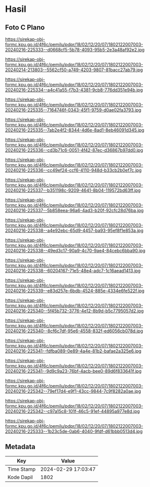 # Hasil

## Foto C Plano

https://sirekap-obj-formc.kpu.go.id/4f6c/pemilu/pdpr/18/02/12/20/07/1802122007003-20240216-225333--d0668cf5-5b78-4093-95b5-2e3a48af92e2.jpg

https://sirekap-obj-formc.kpu.go.id/4f6c/pemilu/pdpr/18/02/12/20/07/1802122007003-20240214-213803--5562cf50-a749-4203-9807-81bacc27ab79.jpg

https://sirekap-obj-formc.kpu.go.id/4f6c/pemilu/pdpr/18/02/12/20/07/1802122007003-20240216-225334--a4c41a55-f7b3-4381-9cb8-776dd351e94b.jpg

https://sirekap-obj-formc.kpu.go.id/4f6c/pemilu/pdpr/18/02/12/20/07/1802122007003-20240216-225335--7164746f-0343-45f1-9759-d0ae02fa3793.jpg

https://sirekap-obj-formc.kpu.go.id/4f6c/pemilu/pdpr/18/02/12/20/07/1802122007003-20240216-225335--7ab2e4f2-8344-4d6e-8ad1-8eb46091d345.jpg

https://sirekap-obj-formc.kpu.go.id/4f6c/pemilu/pdpr/18/02/12/20/07/1802122007003-20240216-225336--cd3b71c6-0051-4f42-87ec-d36867b97dd0.jpg

https://sirekap-obj-formc.kpu.go.id/4f6c/pemilu/pdpr/18/02/12/20/07/1802122007003-20240216-225336--cc49ef24-ccf6-4110-948d-b33cb2b0ef7c.jpg

https://sirekap-obj-formc.kpu.go.id/4f6c/pemilu/pdpr/18/02/12/20/07/1802122007003-20240216-225337--b351198c-9209-4641-8b04-119572bd63ff.jpg

https://sirekap-obj-formc.kpu.go.id/4f6c/pemilu/pdpr/18/02/12/20/07/1802122007003-20240216-225337--5b858eea-96a6-4ad3-b20f-92cfc28d76ba.jpg

https://sirekap-obj-formc.kpu.go.id/4f6c/pemilu/pdpr/18/02/12/20/07/1802122007003-20240216-225338--a4e92ebc-65d9-4457-ba93-95ef8f1e853a.jpg

https://sirekap-obj-formc.kpu.go.id/4f6c/pemilu/pdpr/18/02/12/20/07/1802122007003-20240216-225338--49ed3c17-90a9-4c70-9ae4-84cebc6bba90.jpg

https://sirekap-obj-formc.kpu.go.id/4f6c/pemilu/pdpr/18/02/12/20/07/1802122007003-20240216-225338--60204167-71e5-48e4-adc7-1c16aead1413.jpg

https://sirekap-obj-formc.kpu.go.id/4f6c/pemilu/pdpr/18/02/12/20/07/1802122007003-20240216-225339--e83d257e-6bdb-4524-885e-4334e6fe522f.jpg

https://sirekap-obj-formc.kpu.go.id/4f6c/pemilu/pdpr/18/02/12/20/07/1802122007003-20240216-225340--5f45b732-3776-4e12-8b9d-b5c7795057d2.jpg

https://sirekap-obj-formc.kpu.go.id/4f6c/pemilu/pdpr/18/02/12/20/07/1802122007003-20240216-225340--8cf6c7df-95e6-4558-832f-ed6056cb078d.jpg

https://sirekap-obj-formc.kpu.go.id/4f6c/pemilu/pdpr/18/02/12/20/07/1802122007003-20240216-225341--fdfba089-0e89-4a4e-81b2-bafae2a325e6.jpg

https://sirekap-obj-formc.kpu.go.id/4f6c/pemilu/pdpr/18/02/12/20/07/1802122007003-20240216-225341--9d9c9a23-76bf-4acb-bee0-89d6f833641f.jpg

https://sirekap-obj-formc.kpu.go.id/4f6c/pemilu/pdpr/18/02/12/20/07/1802122007003-20240216-225342--79ef17d4-e9f1-43cc-9844-7c9f8282a0ae.jpg

https://sirekap-obj-formc.kpu.go.id/4f6c/pemilu/pdpr/18/02/12/20/07/1802122007003-20240216-225342--c97a15c8-101f-46c5-91ef-44895a977e8d.jpg

https://sirekap-obj-formc.kpu.go.id/4f6c/pemilu/pdpr/18/02/12/20/07/1802122007003-20240216-225333--1b23c5de-0ab6-4040-9fdf-d61bbb0513d4.jpg


## Metadata

| Key        | Value               |
| ---------- | ------------------- |
| Time Stamp | 2024-02-29 17:03:47 |
| Kode Dapil | 1802                |



